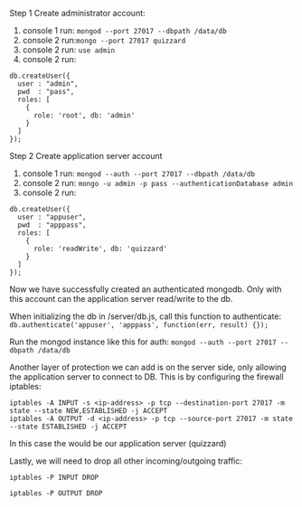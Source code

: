 Step 1 Create administrator account:
1. console 1 run: `mongod --port 27017 --dbpath /data/db`
2. console 2 run:`mongo --port 27017 quizzard`
3. console 2 run: `use admin`
4. console 2 run: 
```
db.createUser({
  user : "admin",
  pwd  : "pass",
  roles: [
    { 
      role: 'root', db: 'admin'
    }
  ]
});
```

Step 2 Create application server account

1. console 1 run: `mongod --auth --port 27017 --dbpath /data/db`
2. console 2 run: `mongo -u admin -p pass --authenticationDatabase admin`
3. console 2 run:
```
db.createUser({
  user : "appuser",
  pwd  : "apppass",
  roles: [
    { 
      role: 'readWrite', db: 'quizzard'
    }
  ]
});
```

Now we have successfully created an authenticated mongodb. Only with this account can the application server read/write to the db.

When initializing the db in /server/db.js, call this function to authenticate:
`db.authenticate('appuser', 'apppass', function(err, result) {});`

Run the mongod instance like this for auth:
`mongod --auth --port 27017 --dbpath /data/db`


Another layer of protection we can add is on the server side, only allowing the application server to connect to DB. This is by configuring the firewall iptables:

```
iptables -A INPUT -s <ip-address> -p tcp --destination-port 27017 -m state --state NEW,ESTABLISHED -j ACCEPT
iptables -A OUTPUT -d <ip-address> -p tcp --source-port 27017 -m state --state ESTABLISHED -j ACCEPT
```
In this case the <ip-address> would be our application server (quizzard)

Lastly, we will need to drop all other incoming/outgoing traffic:

```
iptables -P INPUT DROP

iptables -P OUTPUT DROP
```

